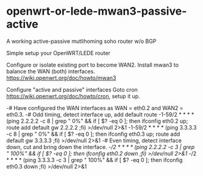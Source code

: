 # openwrt-or-lede-mwan3-passive-active
A working active-passive mutlihoming soho router w/o BGP

Simple setup your OpenWRT/LEDE router

Configure or isolate existing port to become WAN2.
Install mwan3 to balance the WAN (both) interfaces.
https://wiki.openwrt.org/doc/howto/mwan3

Configure "active and passive" interfaces
Goto cron https://wiki.openwrt.org/doc/howto/cron, setup it up.


-# Have configured the WAN interfaces as WAN = eth0.2 and WAN2 = eth0.3. 
-# Odd timing, detect interface up, add default route
-1-59/2 * * * * (ping 2.2.2.2 -c 8 | grep " 0%" && if [ $? -eq 0 ]; then ifconfig eth0.2 up; route add default gw 2.2.2.2 ;fi) >/dev/null 2>&1
-1-59/2 * * * * (ping 3.3.3.3 -c 8 | grep " 0%" && if [ $? -eq 0 ]; then ifconfig eth0.3 up; route add default gw 3.3.3.3 ;fi) >/dev/null 2>&1
-# Even timing, detect interface down, cut and bring down the interface.
-*/2 * * * * (ping 2.2.2.2 -c 3 | grep " 100%" && if [ $? -eq 0 ]; then ifconfig eth0.2 down ;fi) >/dev/null 2>&1
-*/2 * * * * (ping 3.3.3.3 -c 3 | grep " 100%" && if [ $? -eq 0 ]; then ifconfig eth0.3 down ;fi) >/dev/null 2>&1


